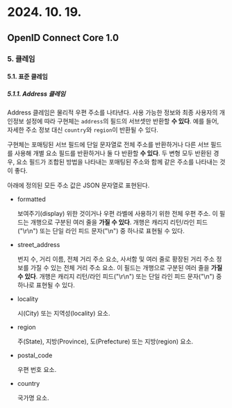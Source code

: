 # 2024. 10. 19.

## OpenID Connect Core 1.0

### 5. 클레임

#### 5.1. 표준 클레임

##### 5.1.1. Address 클레임

Address 클레임은 물리적 우편 주소를 나타낸다. 사용 가능한 정보와 최종 사용자의 개인정보 설정에 따라 구현체는 `address`의 필드의 서브셋만 반환할 **수 있다**. 예를 들어, 자세한 주소 정보 대신 `country`와 `region`이 반환될 수 있다.

구현체는 포매팅된 서브 필드에 단일 문자열로 전체 주소를 반환하거나 다른 서브 필드를 사용해 개별 요소 필드를 반환하거나 둘 다 반환할 **수 있다**. 두 변형 모두 반환된 경우, 요소 필드가 조합된 방법을 나타내는 포매팅된 주소와 함께 같은 주소를 나타내는 것이 좋다.

아래에 정의된 모든 주소 값은 JSON 문자열로 표현된다.

* formatted

  보여주기(display) 위한 것이거나 우편 라벨에 사용하기 위한 전체 우편 주소. 이 필드는 개행으로 구분된 여러 줄을 **가질 수 있다**. 개행은 캐리지 리턴/라인 피드("\r\n") 또는 단일 라인 피드 문자("\n") 중 하나로 표현될 수 있다.

* street_address

  번지 수, 거리 이름, 전체 거리 주소 요소, 사서함 및 여러 줄로 황장된 거리 주소 정보를 가질 수 있는 전체 거리 주소 요소. 이 필드는 개행으로 구분된 여러 줄을 **가질 수 있다**. 개행은 캐리지 리턴/라인 피드("\r\n") 또는 단일 라인 피드 문자("\n") 중 하나로 표현될 수 있다.

* locality

  시(City) 또는 지역성(locality) 요소.

* region

  주(State), 지방(Province), 도(Prefecture) 또는 지방(region) 요소.

* postal_code

  우편 번호 요소.

* country

  국가명 요소.

